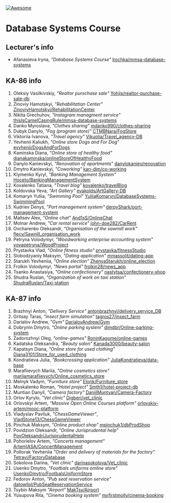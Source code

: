 [![Awesome][icon-awesome]][awesome]
&nbsp;&nbsp;&nbsp;&nbsp;&nbsp;&nbsp;

# Database Systems Course  

## Lecturer's info  

- Afanasieva Iryna, *"Database Systems Course"* [lrochka/mmsa-database-systems](https://github.com/lrochka/mmsa-database-systems)

## KA-86 info

1. Oleksiy Vasilkivskiy, *"Realtor purschase sale"* [Yohjis/realtor-purchase-sale-db](https://github.com/Yohjis/realtor-purchase-sale-db)
2. Zinoviy Hamotskyi, *"Rehabilitation Center"* [ZinoviyHamotskyi/RehabilitationCenter](https://github.com/ZinoviyHamotskyi/RehabilitationCenter)
3. Nikita Grechuhov, *"Instagram managment service"* [thisIsCamelCasingRule/mmsa-database-systems](https://github.com/thisIsCamelCasingRule/mmsa-database-systems)
4. Danko Myroslava, *"Clothes sharing"* [mdanko990/clothes-sharing](https://github.com/mdanko990/clothes-sharing.git)
5. Dubyk Danylo, *"Fog (program store)"* [CTMBNara/FogStore](https://github.com/CTMBNara/FogStore)
6. Viktoriia Ivanova, *"Travel agency"* [Vikuolia/Travel_agency-DB](https://github.com/Vikuolia/Travel_agency-DB)
7. Yevhenii Kaliukh, *"Online store Dogs and For Dog"* [evvhenii/DogsAndForDogs](https://github.com/evvhenii/DogsAndForDogs)
8. Kaminska Diana, *"Online store of healthy food"* [dianakaminska/onlineStoreOfHealthyFood](https://github.com/dianakaminska/onlineStoreOfHealthyFood.git)
9. Danylo Kanievskyi, *"Renovation of apartments"* [danylokaniev/renovation](https://github.com/danylokaniev/renovation)
10. Dmytro Kanievskyi, *"Coworking"* [kan-dim/co-working](https://github.com/kan-dim/co-working)
11. Klymenko Kyryl, *"Banking Management System"* [Hoceto/BankingManagementSystem](https://github.com/Hoceto/BankingManagementSystem)
12. Kovalenko Tatiana, *"Travel blog"* [kovalenko/travelBlog](https://github.com/l6l9ldemonl6l9l/TravelBlog)
13. Koldovska Yeva, *"Art Gallery"* [evakolds/ArtGallery-DB](https://github.com/evakolds/ArtGallery-DB)
14. Komaryn Yuliia, *"Swimming Pool"* [YuliiaKomaryn/DatabaseSystems-SwimmingPool](https://github.com/YuliiaKomaryn/DatabaseSystems-SwimmingPool.git) 
15. Kudriev Denys, *"Port management system"* [derpyShark/port-management-system](https://github.com/derpyShark/port-management-system.git)
16. Maltsev Alex, *"Online chat"* [And1sS/OnlineChat](https://github.com/And1sS/OnlineChat.git)
17. Molnar Andrew, *"Car rental service"* [john-doe282/CarRent](https://github.com/john-doe282/CarRent.git)
18. Ovcharenko Oleksandr, *"Organisation of the sawmill work"* [flecv/Sawnill_organisation_work](https://github.com/flecv/Sawnill_organisation_work)
19. Petryna Volodymyr, *"Woodworking enterprise accounting system"* [vovapetryna/WoodProject](https://github.com/vovapetryna/WoodProject.git)
20. Prystavka Vlad, *"Online fitness studio"* [prystavka/fitnessStudio](https://github.com/prystavka/fitnessStudio)
21. Slobodzyaniy Maksym, *"Dating application"* [mmassolit/dating-app](https://github.com/mmassolit/dating-app)
22. Starukh Yevheniia, *"Online election"* [ZhenyaStarukh/online_election](https://github.com/ZhenyaStarukh/online_election)
23. Frolkin Volodymyr, *"News portal"* [frolkin28/news_app](https://github.com/frolkin28/news_app)
24. Tsanko Anastasiya, *"Online confectionery"* [nastytsa/confectionery-shop](https://github.com/nastytsa/confectionery-shop.git)
26. Shudra Ruslan, *"Organization of work on taxi station"* [ShudraRuslan/Taxi-station](https://github.com/ShudraRuslan/Taxi-station)

## KA-87 info  

1. Brazhnyi Anton, *"Delivery Service"* [antonbrazhnyi/delivery_service_DB](https://github.com/antonbrazhnyi/delivery_service_DB)
2. Gritsay Taras, *"insect farm simulation"* [tagros27/insect_farm](https://github.com/tagros27/insect_farm)
3. Darialov Andrew, *"Gym"* [DarialovAndrew/Gym](https://github.com/DarialovAndrew/Darialov-Gym)
4. Dobrynin Dmytro, *"Online parking system"* [dimdbr/Online-parking-system](https://github.com/dimdbr/Online-parking-system)
5. Zadorozhnyi Oleg, *"online-games"* [RoninKagome/online-games](https://github.com/RoninKagome/online-games)
6. Kadatska Oleksandra, *"Beauty salon"* [Kanada3000/beauty-salon](https://github.com/Kanada3000/beauty-salon)
7. Kapatsyn Diana, *"Online store for used clothing"* [Diana3101/Store_for_used_clothing](https://github.com/Diana3101/Store_for_used_clothing)
8. Kondratieva Julia, *"Bookcrossing application"* [JuliaKondratieva/data-base](https://github.com/JuliaKondratieva/data-base)
9. Marafiievych Mariia, *"Online cosmetics store"* [mariiamarafiievych/Online_cosmetics_store](https://github.com/mariiamarafiievych/Online_cosmetics_store)
10. Melnyk Vadym, *"Furniture store"* [Elorik/Furniture_store](https://github.com/Elorik/furniture_store)
11. Moskalenko Roman, *"Hotel project"* [Smth1/hotel-project-db](https://github.com/Smth1/hotel-project-db)
12. Muntian Danyil, *"Camera factory"* [DaniilMuntyan/Camera-Factory](https://github.com/DaniilMuntyan/Camera-Factory)
14. Orlov Kyrylo, *"Vet clinic"* [Digberi/vet_clinic](https://github.com/Digberi/vet_clinic)
15. Orlovskyi Artem, *"Massive Open Online Courses platform"* [orlovskiy-artem/mooc-platform](https://github.com/orlovskiy-artem/mooc-platform)
16. Vladyslav Pavliuk, *"ChessGameViewer"*, [VladStone13/ChessGameViewer](https://github.com/VladStone13/ChessGameViewer.git)
17. Pinchuk Maksym, *"Online product shop"* [mpinchuk1/dbProdShop](https://github.com/mpinchuk1/dbProdShop)
18. Povidzion Oleksandr, *"Online Jurisprudental help"* [PovOleksandr/JurisprudentalHelp](https://github.com/PovOleksandr/JurisprudentalHelp)
19. Pohorielov Artem, *"Concerts management"* [ArtemIASA/ConcertManagement](https://github.com/ArtemIASA/ConcertManagement)
20. Poltorak Yevheniia *"Order and delivery of materials for the factory"* [Tetravi/FactoryDatabase](https://github.com/Tetravi/FactoryDatabase)
21. Sokolova Darina, *"Vet clinic"* [darinasokolova/Vet_clinic](https://github.com/darinasokolova/Vet_clinic)
22. Usenko Dmytro, *"Footbals uniforms omline store"* [UsenkoDmytro/FootbalsUniformStore](https://github.com/UsenkoDmytro/FootbalsUniformStore)
23. Fedorov Anton, *"Pub seat reservation service"* [datowllol/PubSeatReservationService](https://github.com/datowllol/PubSeatReservationService)
24. Tsybin Maksym *"Airport"* [MakTsy/Airport](https://github.com/MakTsy/Airport)
25. Yusupova Rita, *"Cinema booking system"* [myfirstmolly/cinema-booking](https://github.com/myfirstmolly/cinema-booking)

[icon-awesome]: https://cdn.rawgit.com/sindresorhus/awesome/d7305f38d29fed78fa85652e3a63e154dd8e8829/media/badge.svg
[awesome]: https://github.com/sindresorhus/awesome
